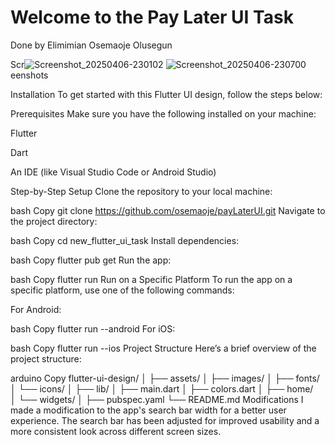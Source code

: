 # Welcome to the Pay Later UI Task
Done by Elimimian Osemaoje Olusegun

Scr![Screenshot_20250406-230102](https://github.com/user-attachments/assets/edc6b8c3-d9cd-46c6-aae9-73337bd13fd2)
![Screenshot_20250406-230700](https://github.com/user-attachments/assets/5498b541-37c4-4f13-804e-ee881244c664)
eenshots


Installation
To get started with this Flutter UI design, follow the steps below:

Prerequisites
Make sure you have the following installed on your machine:

Flutter

Dart

An IDE (like Visual Studio Code or Android Studio)

Step-by-Step Setup
Clone the repository to your local machine:

bash
Copy
git clone https://github.com/osemaoje/payLaterUI.git
Navigate to the project directory:

bash
Copy
cd new_flutter_ui_task
Install dependencies:

bash
Copy
flutter pub get
Run the app:

bash
Copy
flutter run
Run on a Specific Platform
To run the app on a specific platform, use one of the following commands:

For Android:

bash
Copy
flutter run --android
For iOS:

bash
Copy
flutter run --ios
Project Structure
Here’s a brief overview of the project structure:

arduino
Copy
flutter-ui-design/
│
├── assets/
│   ├── images/
│   ├── fonts/
│   └── icons/
│
├── lib/
│   ├── main.dart
│   ├── colors.dart
│   ├── home/      
│   └── widgets/
│
├── pubspec.yaml
└── README.md
Modifications
I made a modification to the app's search bar width for a better user experience. The search bar has been adjusted for improved usability and a more consistent look across different screen sizes.
